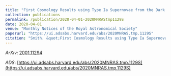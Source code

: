 ```yaml
---
title: "First Cosmology Results using Type Ia Supernovae from the Dark Energy Survey: The Effect of Host Galaxy Properties on Supernova Luminosity"
collection: publications
permalink: /publication/2020-04-01-2020MNRAStmp1129S
date: 2020-04-01
venue: "Monthly Notices of the Royal Astronomical Society"
paperurl: "https://ui.adsabs.harvard.edu/abs/2020MNRAS.tmp.1129S"
citation: "Smith. &quot;First Cosmology Results using Type Ia Supernovae from the Dark Energy Survey: The Effect of Host Galaxy Properties on Supernova Luminosity.&quot; <i>Monthly Notices of the Royal Astronomical Society</i>, :, Apr 2020"
---
```


*ArXiv*: [2001.11294](https://arxiv.org/abs/2001.11294)

*ADS*: [https://ui.adsabs.harvard.edu/abs/2020MNRAS.tmp.1129S](https://ui.adsabs.harvard.edu/abs/2020MNRAS.tmp.1129S)
